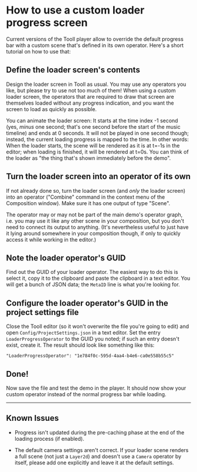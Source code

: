 How to use a custom loader progress screen
==========================================

Current versions of the Tooll player allow to override the default progress bar
with a custom scene that's defined in its own operator. Here's a short tutorial
on how to use that:


## Define the loader screen's contents

Design the loader screen in Tooll as usual. You may use any operators you like,
but please try to use not too much of them! When using a custom loader screen,
the operators that are required to draw that screen are themselves loaded
without any progress indication, and you want the screen to load as quickly as
possible.

You can animate the loader screen: It starts at the time index -1 second
(yes, *minus* one second; that's one second before the start of the music
timeline) and ends at 0 seconds. It will not be played in one second though;
instead, the current loading progress is mapped to the time. In other words:
When the loader starts, the scene will be rendered as it is at t=-1s in the
editor; when loading is finished, it will be rendered at t=0s. You can think
of the loader as "the thing that's shown immediately before the demo".


## Turn the loader screen into an operator of its own

If not already done so, turn the loader screen (and *only* the loader screen)
into an operator ("Combine" command in the context menu of the Composition
window). Make sure it has one output of type "Scene".

The operator may or may not be part of the main demo's operator graph, i.e.
you may use it like any other scene in your composition, but you don't need
to connect its output to anything. (It's nevertheless useful to just have it
lying around somewhere in your composition though, if only to quickly access
it while working in the editor.)


## Note the loader operator's GUID

Find out the GUID of your loader operator. The easiest way to do this is select
it, copy it to the clipboard and paste the clipboard in a text editor. You will
get a bunch of JSON data; the `MetaID` line is what you're looking for.


## Configure the loader operator's GUID in the project settings file

Close the Tooll editor (so it won't overwrite the file you're going to edit)
and open `Config/ProjectSettings.json` in a text editor. Set the entry
`LoaderProgressOperator` to the GUID you noted; if such an entry doesn't
exist, create it. The result should look like something like this:

    "LoaderProgressOperator": "1e784f0c-595d-4aa4-b4e6-ca0e558b55c5"


## Done!

Now save the file and test the demo in the player. It should now show your
custom operator instead of the normal progress bar while loading.


------------------------------------------------------


## Known Issues

* Progress isn't updated during the pre-caching phase at the end of the
  loading process (if enabled).

* The default camera settings aren't correct. If your loader scene renders a
  full scene (not just a `Layer2d`) and doesn't use a `Camera` operator by
  itself, please add one explicitly and leave it at the default settings.
